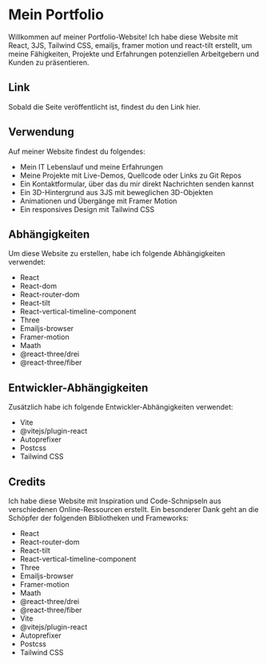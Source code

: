 # Mein Portfolio

Willkommen auf meiner Portfolio-Website! Ich habe diese Website mit React, 3JS, Tailwind CSS, emailjs, framer motion und react-tilt erstellt, um meine Fähigkeiten, Projekte und Erfahrungen potenziellen Arbeitgebern und Kunden zu präsentieren.

## Link

Sobald die Seite veröffentlicht ist, findest du den Link hier.

## Verwendung

Auf meiner Website findest du folgendes:

- Mein IT Lebenslauf und meine Erfahrungen
- Meine Projekte mit Live-Demos, Quellcode oder Links zu Git Repos
- Ein Kontaktformular, über das du mir direkt Nachrichten senden kannst
- Ein 3D-Hintergrund aus 3JS mit beweglichen 3D-Objekten
- Animationen und Übergänge mit Framer Motion
- Ein responsives Design mit Tailwind CSS

## Abhängigkeiten

Um diese Website zu erstellen, habe ich folgende Abhängigkeiten verwendet:

- React
- React-dom
- React-router-dom
- React-tilt
- React-vertical-timeline-component
- Three
- Emailjs-browser
- Framer-motion
- Maath
- @react-three/drei
- @react-three/fiber

## Entwickler-Abhängigkeiten

Zusätzlich habe ich folgende Entwickler-Abhängigkeiten verwendet:

- Vite
- @vitejs/plugin-react
- Autoprefixer
- Postcss
- Tailwind CSS

## Credits

Ich habe diese Website mit Inspiration und Code-Schnipseln aus verschiedenen Online-Ressourcen erstellt. Ein besonderer Dank geht an die Schöpfer der folgenden Bibliotheken und Frameworks:

- React
- React-router-dom
- React-tilt
- React-vertical-timeline-component
- Three
- Emailjs-browser
- Framer-motion
- Maath
- @react-three/drei
- @react-three/fiber
- Vite
- @vitejs/plugin-react
- Autoprefixer
- Postcss
- Tailwind CSS
